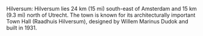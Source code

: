 Hilversum: Hilversum lies 24 km (15 mi) south-east of Amsterdam and 15 km (9.3 mi) north of Utrecht. The town is known for its architecturally important Town Hall (Raadhuis Hilversum), designed by Willem Marinus Dudok and built in 1931.
